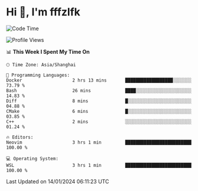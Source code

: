 # Hi 👋, I'm fffzlfk

<!--START_SECTION:waka-->
![Code Time](http://img.shields.io/badge/Code%20Time-642%20hrs%2021%20mins-blue)

![Profile Views](http://img.shields.io/badge/Profile%20Views-0-blue)

📊 **This Week I Spent My Time On** 

```text
🕑︎ Time Zone: Asia/Shanghai

💬 Programming Languages: 
Docker                   2 hrs 13 mins       ██████████████████░░░░░░░   73.79 % 
Bash                     26 mins             ████░░░░░░░░░░░░░░░░░░░░░   14.83 % 
Diff                     8 mins              █░░░░░░░░░░░░░░░░░░░░░░░░   04.88 % 
CMake                    6 mins              █░░░░░░░░░░░░░░░░░░░░░░░░   03.85 % 
C++                      2 mins              ░░░░░░░░░░░░░░░░░░░░░░░░░   01.24 % 

🔥 Editors: 
Neovim                   3 hrs 1 min         █████████████████████████   100.00 % 

💻 Operating System: 
WSL                      3 hrs 1 min         █████████████████████████   100.00 % 
```


 Last Updated on 14/01/2024 06:11:23 UTC
<!--END_SECTION:waka-->
